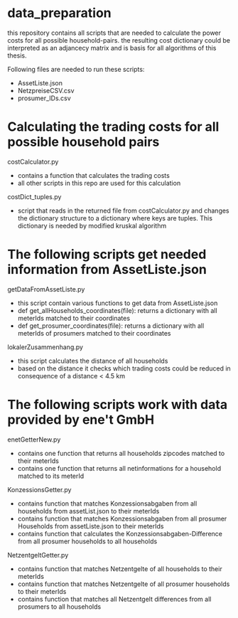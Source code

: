 # data_preparation

this repository contains all scripts that are needed to calculate the power costs for all possible household-pairs.
the resulting cost dictionary could be interpreted as an adjancecy matrix and is basis for all algorithms of
this thesis.

Following files are needed to run these scripts:

- AssetListe.json
- NetzpreiseCSV.csv
- prosumer_IDs.csv


# Calculating the trading costs for all possible household pairs

costCalculator.py
- contains a function that calculates the trading costs
- all other scripts in this repo are used for this calculation


costDict_tuples.py
- script that reads in the returned file from costCalculator.py and changes the dictionary structure to a dictionary where keys are tuples. This dictionary is needed by modified kruskal algorithm


# The following scripts get needed information from AssetListe.json

getDataFromAssetListe.py
- this script contain various functions to get data from AssetListe.json
- def get_allHouseholds_coordinates(file): returns a dictionary with all meterIds matched to their coordinates
- def get_prosumer_coordinates(file): returns a dictionary with all meterIds of prosumers matched to their coordinates

lokalerZusammenhang.py
- this script calculates the distance of all households 
- based on the distance it checks which trading costs could be reduced in consequence of a distance < 4.5 km 


# The following scripts work with data provided by ene't GmbH

enetGetterNew.py
- contains one function that returns all households zipcodes matched to their meterIds
- contains one function that returns all netinformations for a household matched to its meterId

KonzessionsGetter.py
- contains function that matches Konzessionsabgaben from all households from assetList.json to their meterIds
- contains function that matches Konzessionsabgaben from all prosumer Households from assetListe.json to their meterIds
- contains function that calculates the Konzessionsabgaben-Difference from all prosumer households to all households

NetzentgeltGetter.py
- contains function that matches Netzentgelte of all households to their meterIds
- contains function that matches Netzentgelte of all prosumer households to their meterIds
- contains function that matches all Netzentgelt differences from all prosumers to all households

